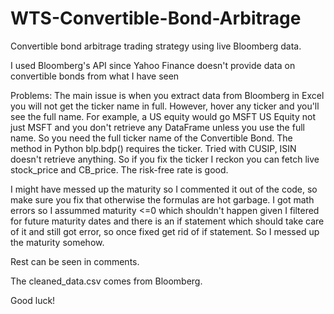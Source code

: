 # WTS-Convertible-Bond-Arbitrage
Convertible bond arbitrage trading strategy using live Bloomberg data.

I used Bloomberg's API since Yahoo Finance doesn't provide data on convertible bonds from what I have seen

Problems:
The main issue is when you extract data from Bloomberg in Excel you will not get the ticker name in full. However, hover any ticker and you'll see the full name. For example, a US equity would go MSFT US Equity not just MSFT and you don't retrieve any DataFrame unless you use the full name. So you need the full ticker name of the Convertible Bond. The method in Python blp.bdp() requires the ticker. Tried with CUSIP, ISIN doesn't retrieve anything. So if you fix the ticker I reckon you can fetch live stock_price and CB_price. The risk-free rate is good.

I might have messed up the maturity so I commented it out of the code, so make sure you fix that otherwise the formulas are hot garbage. I got math errors so I assummed maturity <=0 which shouldn't happen given I filtered for future maturity dates and there is an if statement which should take care of it and still got error, so once fixed get rid of if statement. So I messed up the maturity somehow.

Rest can be seen in comments.

The cleaned_data.csv comes from Bloomberg.

Good luck!
